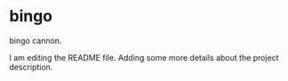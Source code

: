 # bingo
bingo cannon.

I am editing the README file. Adding some more details about the project description.
